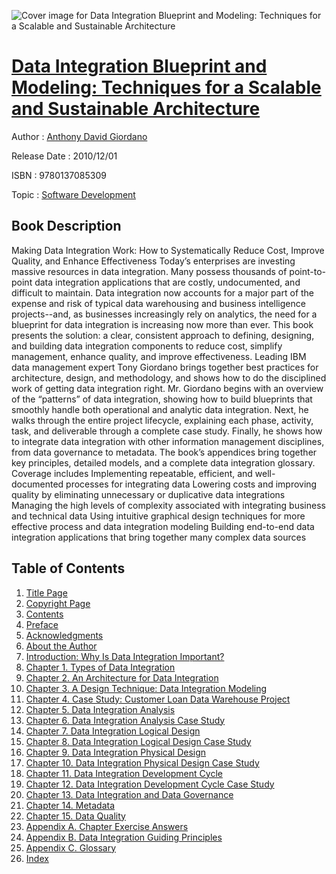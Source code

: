 ![Cover image for Data Integration Blueprint and Modeling: Techniques for a Scalable and Sustainable Architecture](https://imgdetail.ebookreading.net/cover/cover/software_development/EB9780137085309.jpg)

[Data Integration Blueprint and Modeling: Techniques for a Scalable and Sustainable Architecture](https://ebookreading.net/view/book/Data+Integration+Blueprint+and+Modeling%3A+Techniques+for+a+Scalable+and+Sustainable+Architecture-EB9780137085309_1.html "Data Integration Blueprint and Modeling: Techniques for a Scalable and Sustainable Architecture")
====================================================================================================================

Author : [Anthony David Giordano](https://ebookreading.net/search/author/Anthony+David+Giordano)

Release Date : 2010/12/01

ISBN : 9780137085309

Topic : [Software Development](https://ebookreading.net/search/category/software-development)

Book Description
-----------------

Making Data Integration Work: How to Systematically Reduce Cost, Improve Quality, and Enhance Effectiveness
Today’s enterprises are investing massive resources in data integration. Many possess thousands of point-to-point data integration applications that are costly, undocumented, and difficult to maintain. Data integration now accounts for a major part of the expense and risk of typical data warehousing and business intelligence projects--and, as businesses increasingly rely on analytics, the need for a blueprint for data integration is increasing now more than ever.
This book presents the solution: a clear, consistent approach to defining, designing, and building data integration components to reduce cost, simplify management, enhance quality, and improve effectiveness. Leading IBM data management expert Tony Giordano brings together best practices for architecture, design, and methodology, and shows how to do the disciplined work of getting data integration right.
Mr. Giordano begins with an overview of the “patterns” of data integration, showing how to build blueprints that smoothly handle both operational and analytic data integration. Next, he walks through the entire project lifecycle, explaining each phase, activity, task, and deliverable through a complete case study. Finally, he shows how to integrate data integration with other information management disciplines, from data governance to metadata. The book’s appendices bring together key principles, detailed models, and a complete data integration glossary.
Coverage includes
 Implementing repeatable, efficient, and well-documented processes for integrating data 
 Lowering costs and improving quality by eliminating unnecessary or duplicative data integrations 
 Managing the high levels of complexity associated with integrating business and technical data 
 Using intuitive graphical design techniques for more effective process and data integration modeling 
 Building end-to-end data integration applications that bring together many complex data sources 
              
Table of Contents
-----------------

1. [Title Page](https://ebookreading.net/view/book/Data+Integration+Blueprint+and+Modeling%3A+Techniques+for+a+Scalable+and+Sustainable+Architecture-EB9780137085309_2.html)
1. [Copyright Page](https://ebookreading.net/view/book/Data+Integration+Blueprint+and+Modeling%3A+Techniques+for+a+Scalable+and+Sustainable+Architecture-EB9780137085309_3.html)
1. [Contents](https://ebookreading.net/view/book/Data+Integration+Blueprint+and+Modeling%3A+Techniques+for+a+Scalable+and+Sustainable+Architecture-EB9780137085309_5.html)
1. [Preface](https://ebookreading.net/view/book/Data+Integration+Blueprint+and+Modeling%3A+Techniques+for+a+Scalable+and+Sustainable+Architecture-EB9780137085309_6.html)
1. [Acknowledgments](https://ebookreading.net/view/book/Data+Integration+Blueprint+and+Modeling%3A+Techniques+for+a+Scalable+and+Sustainable+Architecture-EB9780137085309_7.html)
1. [About the Author](https://ebookreading.net/view/book/Data+Integration+Blueprint+and+Modeling%3A+Techniques+for+a+Scalable+and+Sustainable+Architecture-EB9780137085309_8.html)
1. [Introduction: Why Is Data Integration Important?](https://ebookreading.net/view/book/Data+Integration+Blueprint+and+Modeling%3A+Techniques+for+a+Scalable+and+Sustainable+Architecture-EB9780137085309_9.html)
1. [Chapter 1. Types of Data Integration](https://ebookreading.net/view/book/Data+Integration+Blueprint+and+Modeling%3A+Techniques+for+a+Scalable+and+Sustainable+Architecture-EB9780137085309_11.html)
1. [Chapter 2. An Architecture for Data Integration](https://ebookreading.net/view/book/Data+Integration+Blueprint+and+Modeling%3A+Techniques+for+a+Scalable+and+Sustainable+Architecture-EB9780137085309_12.html)
1. [Chapter 3. A Design Technique: Data Integration Modeling](https://ebookreading.net/view/book/Data+Integration+Blueprint+and+Modeling%3A+Techniques+for+a+Scalable+and+Sustainable+Architecture-EB9780137085309_13.html)
1. [Chapter 4. Case Study: Customer Loan Data Warehouse Project](https://ebookreading.net/view/book/Data+Integration+Blueprint+and+Modeling%3A+Techniques+for+a+Scalable+and+Sustainable+Architecture-EB9780137085309_14.html)
1. [Chapter 5. Data Integration Analysis](https://ebookreading.net/view/book/Data+Integration+Blueprint+and+Modeling%3A+Techniques+for+a+Scalable+and+Sustainable+Architecture-EB9780137085309_16.html)
1. [Chapter 6. Data Integration Analysis Case Study](https://ebookreading.net/view/book/Data+Integration+Blueprint+and+Modeling%3A+Techniques+for+a+Scalable+and+Sustainable+Architecture-EB9780137085309_17.html)
1. [Chapter 7. Data Integration Logical Design](https://ebookreading.net/view/book/Data+Integration+Blueprint+and+Modeling%3A+Techniques+for+a+Scalable+and+Sustainable+Architecture-EB9780137085309_18.html)
1. [Chapter 8. Data Integration Logical Design Case Study](https://ebookreading.net/view/book/Data+Integration+Blueprint+and+Modeling%3A+Techniques+for+a+Scalable+and+Sustainable+Architecture-EB9780137085309_19.html)
1. [Chapter 9. Data Integration Physical Design](https://ebookreading.net/view/book/Data+Integration+Blueprint+and+Modeling%3A+Techniques+for+a+Scalable+and+Sustainable+Architecture-EB9780137085309_20.html)
1. [Chapter 10. Data Integration Physical Design Case Study](https://ebookreading.net/view/book/Data+Integration+Blueprint+and+Modeling%3A+Techniques+for+a+Scalable+and+Sustainable+Architecture-EB9780137085309_21.html)
1. [Chapter 11. Data Integration Development Cycle](https://ebookreading.net/view/book/Data+Integration+Blueprint+and+Modeling%3A+Techniques+for+a+Scalable+and+Sustainable+Architecture-EB9780137085309_22.html)
1. [Chapter 12. Data Integration Development Cycle Case Study](https://ebookreading.net/view/book/Data+Integration+Blueprint+and+Modeling%3A+Techniques+for+a+Scalable+and+Sustainable+Architecture-EB9780137085309_23.html)
1. [Chapter 13. Data Integration and Data Governance](https://ebookreading.net/view/book/Data+Integration+Blueprint+and+Modeling%3A+Techniques+for+a+Scalable+and+Sustainable+Architecture-EB9780137085309_25.html)
1. [Chapter 14. Metadata](https://ebookreading.net/view/book/Data+Integration+Blueprint+and+Modeling%3A+Techniques+for+a+Scalable+and+Sustainable+Architecture-EB9780137085309_26.html)
1. [Chapter 15. Data Quality](https://ebookreading.net/view/book/Data+Integration+Blueprint+and+Modeling%3A+Techniques+for+a+Scalable+and+Sustainable+Architecture-EB9780137085309_27.html)
1. [Appendix A. Chapter Exercise Answers](https://ebookreading.net/view/book/Data+Integration+Blueprint+and+Modeling%3A+Techniques+for+a+Scalable+and+Sustainable+Architecture-EB9780137085309_28.html)
1. [Appendix B. Data Integration Guiding Principles](https://ebookreading.net/view/book/Data+Integration+Blueprint+and+Modeling%3A+Techniques+for+a+Scalable+and+Sustainable+Architecture-EB9780137085309_29.html)
1. [Appendix C. Glossary](https://ebookreading.net/view/book/Data+Integration+Blueprint+and+Modeling%3A+Techniques+for+a+Scalable+and+Sustainable+Architecture-EB9780137085309_30.html)
1. [Index](https://ebookreading.net/view/book/Data+Integration+Blueprint+and+Modeling%3A+Techniques+for+a+Scalable+and+Sustainable+Architecture-EB9780137085309_31.html)
